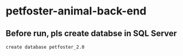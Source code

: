 # petfoster-animal-back-end

## Before run, pls create databse in SQL Server

`create database petfoster_2.0`
